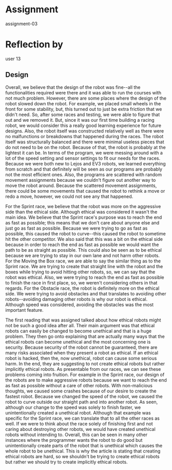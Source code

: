 # Assignment

assignment-03

# Reflection by

user 13

## Design

Overall, we believe that the design of the robot was fine--all the functionalities
required were there and it was able to run the courses with not much problem. However,
there are some places where the design of the robot slowed down the robot. For example,
we placed small wheels in the front for some stability, but, this turned out to just be
extra friction that we didn't need. So, after some races and testing, we were able to
figure that out and we removed it. But, since it was our first time building a racing
robot, we would consider this a really good learning experience for future designs.
Also, the robot itself was constructed relatively well as there were no malfunctions
or breakdowns that happened during the races. The robot itself was structurally balanced
and there were minimal useless pieces that do not need to be on the robot. Because of that,
the robot is probably at the lightest it can be. In terms of the program, we were messing
around with a lot of the speed setting and sensor settings to fit our needs for the races.
Because we were both new to Lejos and EV3 robots, we learned everything from scratch and
that definitely will be seen as our programs are probably not the most efficient ones.
Also, the programs are scattered with random movement assignments because we couldn't figure
out another way to move the robot around. Because the scattered movement assignments,
there could be some movements that caused the robot to rethink a move or redo a move,
however, we could not see any that happened.

For the Sprint race, we believe that the robot was more on the aggressive side than
the ethical side. Although ethical was considered it wasn't the main idea. We believe
that the Sprint race's purpose was to reach the end as fast as possible; this means
that we don't care about anyone else and just go as fast as possible. Because we were
trying to go as fast as possible, this caused the robot to curve--this caused the robot
to sometime hit the other competitor. We also said that this was a bit on the ethical
side because in order to reach the end as fast as possible we would want the path to
be as straight as possible. This could also be seen as to be ethical because we are
trying to stay in our own lane and not harm other robots. For the Moving the Box race,
we are able to say the similar thing as to the Sprint race. We are trying to create that
straight line with the robot and the boxes while trying to avoid hitting other robots,
so, we can say that the robot was ethical. Also, we were trying to reach the end as
fast as possible to finish the race in first place, so, we weren't considering others
in that regards. For the Obstacle race, the robot is definitely more on the ethical side.
We were trying to avoid obstacles and that translates to avoiding other robots--avoiding
damaging other robots is why our robot is ethical. Although speed was considered, avoiding
the obstacles was the most important feature.

The first reading that was assigned talked about how ethical robots might not be such a good
idea after all. Their main argument was that ethical robots can easily be changed to become
unethical and that is a huge problem. They then go onto explaining that are actually many
ways that the ethical robots can become unethical and the most concerning one is security.
Because security of the robot cannot be guaranteed, there are many risks associated when
they present a robot as ethical. If an ethical robot is hacked, then the, now unethical, robot
can cause some serious harm. In the end, they are suggesting to not create ethical robots but
rather implicitly ethical robots. As presentable from our races, we can see these problems
coming into fruition. For example in the Sprint race, our design of the robots are to make
aggressive robots because we want to reach the end as fast as possible without a care of other
robots. With non-malicious thoughts, we caused some crashes because of our desire to create
the fastest robot. Because we changed the speed of the robot, we caused the robot to curve
outside our straight path and into another robot. As seen, although our change to the speed
was solely to finish faster, we unintentionally created a unethical robot. Although that
example was specific for the Sprint race, we can translate that to all the other races as well.
If we were to think about the race solely of finishing first and not caring about destroying
other robots, we would have created unethical robots without intending to. Overall, this can
be seen in many other instances where the programmer wants the robot to do good but unintentionally
create parts of the robot that is unethical which causes the whole robot to be unethical.
This is why the article is stating that creating ethical robots are hard, so we shouldn't be
trying to create ethical robots but rather we should try to create implicitly ethical robots.
